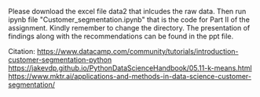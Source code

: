 
Please download the excel file data2 that inlcudes the raw data.
Then run ipynb file "Customer_segmentation.ipynb" that is the code for Part II of the assignment. Kindly remember to change the directory.
The presentation of findings along with the recommendations can be found in the ppt file.

Citation: 
https://www.datacamp.com/community/tutorials/introduction-customer-segmentation-python
https://jakevdp.github.io/PythonDataScienceHandbook/05.11-k-means.html
https://www.mktr.ai/applications-and-methods-in-data-science-customer-segmentation/
